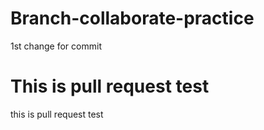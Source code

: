 # Branch-collaborate-practice
1st change for commit

# This is pull request test

this is pull request test
